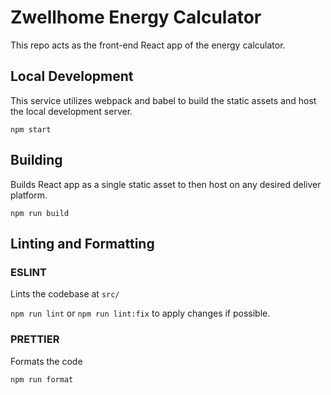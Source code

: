 # Zwellhome Energy Calculator

This repo acts as the front-end React app of the energy calculator.

## Local Development

This service utilizes webpack and babel to build the static assets and host the local development server.

`npm start`

## Building

Builds React app as a single static asset to then host on any desired deliver platform.

`npm run build`

## Linting and Formatting

### ESLINT

Lints the codebase at `src/`

`npm run lint` or `npm run lint:fix` to apply changes if possible.

### PRETTIER

Formats the code

`npm run format`
